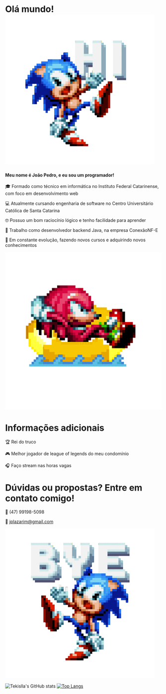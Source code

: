 
# Olá mundo! ![sonic hi](https://github.com/Tekislla/Tekislla/blob/main/sonic%20hi.gif)

#### Meu nome é João Pedro, e eu sou um programador!

🎓 Formado como técnico em informática no Instituto Federal Catarinense, com foco em desenvolvimento web

💻 Atualmente cursando engenharia de software no Centro Universitário Católica de Santa Catarina

🤓 Possuo um bom raciocínio lógico e tenho facilidade para aprender

💼 Trabalho como desenvolvedor backend Java, na empresa ConexãoNF-E

📒 Em constante evolução, fazendo novos cursos e adquirindo novos conhecimentos




![sonic chill](https://github.com/Tekislla/Tekislla/blob/main/sonic%20chill.gif)
# Informações adicionais 
🏆 Rei do truco

🎮 Melhor jogador de league of legends do meu condomínio

🎧 Faço stream nas horas vagas






# Dúvidas ou propostas? Entre em contato comigo!
📲 (47) 99198-5098

📩 jplazarim@gmail.com

![sonic bye](https://github.com/Tekislla/Tekislla/blob/main/sonic%20bye.gif)

![Tekislla's GitHub stats](https://github-readme-stats.vercel.app/api?username=tekislla&show_icons=true&theme=tokyonight) [![Top Langs](https://github-readme-stats.vercel.app/api/top-langs/?username=tekislla&layout=compact&theme=tokyonight)](https://github.com/anuraghazra/github-readme-stats)

